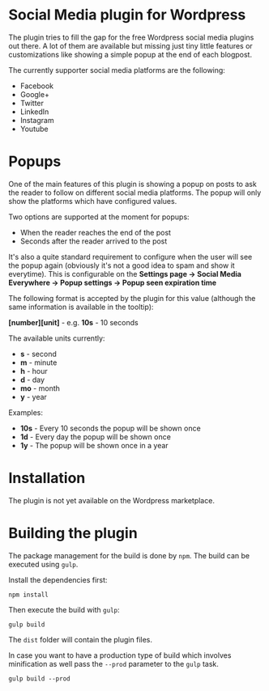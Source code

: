 # Social Media plugin for Wordpress
The plugin tries to fill the gap for the free Wordpress social media plugins out there. A lot of them are available but missing just tiny little features or customizations like showing a simple popup at the end of each blogpost.

The currently supporter social media platforms are the following:
- Facebook
- Google+
- Twitter
- LinkedIn
- Instagram
- Youtube

# Popups
One of the main features of this plugin is showing a popup on posts to ask the reader to follow on different social media platforms. The popup will only show the platforms which have configured values.

Two options are supported at the moment for popups:
- When the reader reaches the end of the post
- Seconds after the reader arrived to the post

It's also a quite standard requirement to configure when the user will see the popup again (obviously it's not a good idea to spam and show it everytime). This is configurable on the **Settings page -> Social Media Everywhere -> Popup settings -> Popup seen expiration time**

The following format is accepted by the plugin for this value (although the same information is available in the tooltip):

**[number][unit]** - e.g. **10s** - 10 seconds

The available units currently:
- **s** - second
- **m** - minute
- **h** - hour
- **d** - day
- **mo** - month
- **y** - year

Examples:
- **10s** - Every 10 seconds the popup will be shown once
- **1d** - Every day the popup will be shown once
- **1y** - The popup will be shown once in a year

# Installation
The plugin is not yet available on the Wordpress marketplace.

# Building the plugin
The package management for the build is done by `npm`. The build can be executed using `gulp`.

Install the dependencies first:
```
npm install
```
Then execute the build with `gulp`:
```
gulp build
```
The `dist` folder will contain the plugin files.

In case you want to have a production type of build which involves minification as well pass the `--prod` parameter to the `gulp` task.
```
gulp build --prod
```
